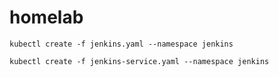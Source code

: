 # homelab

`kubectl create -f jenkins.yaml --namespace jenkins`

`kubectl create -f jenkins-service.yaml --namespace jenkins`